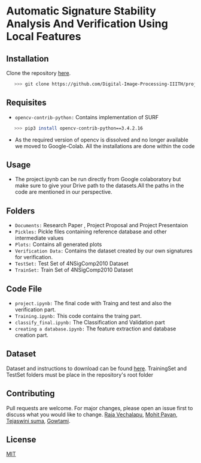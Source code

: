 # Automatic Signature Stability Analysis And Verification Using Local Features

## Installation

Clone the repository [here](https://github.com/Digital-Image-Processing-IIITH/project-morphers.git).

```bash
   >>> git clone https://github.com/Digital-Image-Processing-IIITH/project-morphers.git
```

## Requisites
 - `opencv-contrib-python:` Contains implementation of SURF
 ```bash
    >>> pip3 install opencv-contrib-python==3.4.2.16

 ```
 
 - As the required version of opencv is dissolved and no longer available we moved to Google-Colab. All the installations are done within the code
 
 
## Usage

 - The project.ipynb can be run directly from Google colaboratory but make sure to give your Drive path to the datasets.All the paths in the code are mentioned in our perspective.


## Folders
 - `Documents:` Research Paper , Project Proposal and Project Presentaion
 - `Pickles:` Pickle files containing reference database and other intermediate values
 - `Plots:` Contains all generated plots
 - `Verification Data:` Contains the dataset created by our own signatures for verification.
 - `TestSet:` Test Set of 4NSigComp2010 Dataset
 - `TrainSet:` Train Set of 4NSigComp2010 Dataset

## Code File

 - `project.ipynb:`   The final code with Traing and test and also the verification part.
 - `Training.ipynb:` This code contains the traing part.
 - `classify_final.ipynb:` The Classification and Validation part
 - `creating a database.ipynb:` The feature extraction and database creation part.

## Dataset
Dataset and instructions to download can be found [here](http://www.iapr-tc11.org/mediawiki/index.php/ICFHR_2010_Signature_Verification_Competition_(4NSigComp2010)). TrainingSet and TestSet folders must be place in the repository's root folder

## Contributing
Pull requests are welcome. For major changes, please open an issue first to discuss what you would like to change.
[Raja Vechalapu](https://github.com/rajamkv), [Mohit Pavan](https://github.com/mohitpavan123), [Tejaswini suma](https://github.com/tejaswini12879), [Gowtami](https://github.com/Gowthami-gongati).


## License
[MIT](https://choosealicense.com/licenses/mit/)

